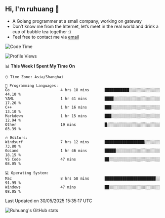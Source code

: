 ## Hi, I'm ruhuang 👋

- A Golang programmer at a small company, working on gateway
- Don’t know me from the Internet, let’s meet in the real world and drink a cup of bubble tea together :)
- Feel free to contact me via [email](mailto:ruhuang2001@gmail.com)
<!--START_SECTION:waka-->
![Code Time](http://img.shields.io/badge/Code%20Time-534%20hrs%2046%20mins-blue)

![Profile Views](http://img.shields.io/badge/Profile%20Views-0-blue)

📊 **This Week I Spent My Time On** 

```text
🕑︎ Time Zone: Asia/Shanghai

💬 Programming Languages: 
Go                       4 hrs 18 mins       ███████████░░░░░░░░░░░░░░   44.10 % 
YAML                     1 hr 41 mins        ████░░░░░░░░░░░░░░░░░░░░░   17.26 % 
C++                      1 hr 16 mins        ███░░░░░░░░░░░░░░░░░░░░░░   13.10 % 
Markdown                 1 hr 15 mins        ███░░░░░░░░░░░░░░░░░░░░░░   12.94 % 
Other                    19 mins             █░░░░░░░░░░░░░░░░░░░░░░░░   03.39 % 

🔥 Editors: 
Windsurf                 7 hrs 12 mins       ██████████████████░░░░░░░   73.80 % 
GoLand                   1 hr 46 mins        █████░░░░░░░░░░░░░░░░░░░░   18.15 % 
VS Code                  47 mins             ██░░░░░░░░░░░░░░░░░░░░░░░   08.05 % 

💻 Operating System: 
Mac                      8 hrs 58 mins       ███████████████████████░░   91.95 % 
Windows                  47 mins             ██░░░░░░░░░░░░░░░░░░░░░░░   08.05 % 
```


 Last Updated on 30/05/2025 15:35:17 UTC
<!--END_SECTION:waka-->

![Ruhuang's GitHub stats](https://github-readme-stats.vercel.app/api?username=ruhuang2001&count_private=true&hide_title=true&show_icons=true&theme=vue)

